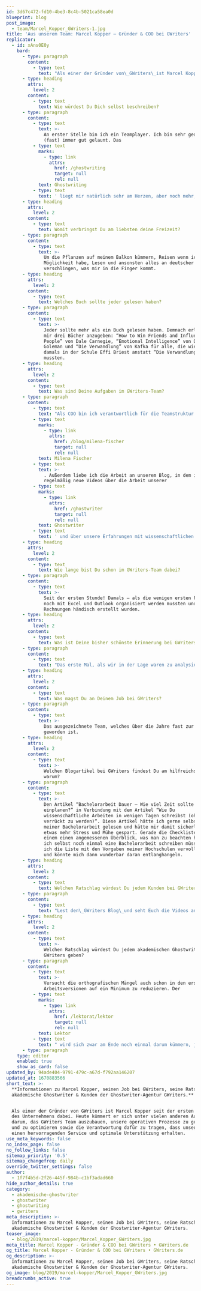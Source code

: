 ```yaml
---
id: 3d67c472-fd10-4be3-8c4b-5021ca58ea0d
blueprint: blog
post_image:
  - team/Marcel_Kopper_GWriters-1.jpg
title: 'Aus unserem Team: Marcel Kopper – Gründer & COO bei GWriters'
replicator:
  - id: xAns0E0y
    bard:
      - type: paragraph
        content:
          - type: text
            text: "Als einer der Gründer von\_GWriters\_ist Marcel Kopper seit der ersten Stunde des Unternehmens dabei. Heute kümmert er sich unter vielen anderen Aufgaben darum,\_das GWriters Team\_auszubauen, unsere operativen Prozesse zu gestalten und zu optimieren sowie die Verantwortung dafür zu tragen, dass unsere Kunden einen hervorragenden Service und optimale Unterstützung erhalten."
      - type: heading
        attrs:
          level: 2
        content:
          - type: text
            text: Wie würdest Du Dich selbst beschreiben?
      - type: paragraph
        content:
          - type: text
            text: >-
              An erster Stelle bin ich ein Teamplayer. Ich bin sehr geduldig und
              (fast) immer gut gelaunt. Das 
          - type: text
            marks:
              - type: link
                attrs:
                  href: /ghostwriting
                  target: null
                  rel: null
            text: Ghostwriting
          - type: text
            text: ' liegt mir natürlich sehr am Herzen, aber noch mehr, dass wir Studenten und angehenden Akademikern die optimale Unterstützung bieten und diesen beim Erreichen ihrer persönlichen Ziele kompetent zur Seite stehen können.'
      - type: heading
        attrs:
          level: 2
        content:
          - type: text
            text: Womit verbringst Du am liebsten deine Freizeit?
      - type: paragraph
        content:
          - type: text
            text: >-
              Um die Pflanzen auf meinem Balkon kümmern, Reisen wenn ich die
              Möglichkeit habe, Lesen und ansonsten alles an deutscher Satire
              verschlingen, was mir in die Finger kommt.
      - type: heading
        attrs:
          level: 2
        content:
          - type: text
            text: Welches Buch sollte jeder gelesen haben?
      - type: paragraph
        content:
          - type: text
            text: >-
              Jeder sollte mehr als ein Buch gelesen haben. Demnach erlaube ich
              mir drei Bücher anzugeben: “How to Win Friends and Influence
              People” von Dale Carnegie, “Emotional Intelligence” von Daniel
              Goleman und “Die Verwandlung” von Kafka für alle, die wie ich
              damals in der Schule Effi Briest anstatt “Die Verwandlung” lesen
              mussten.
      - type: heading
        attrs:
          level: 2
        content:
          - type: text
            text: Was sind Deine Aufgaben im GWriters-Team?
      - type: paragraph
        content:
          - type: text
            text: "Als COO bin ich verantwortlich für die Teamstruktur und strategische Planung des operativen Geschäfts. Dabei arbeite ich eng mit dem Gründerteam zusammen und bekomme unheimliche Unterstützung durch die Zuarbeit von unserer Teamleiterin\_Frau "
          - type: text
            marks:
              - type: link
                attrs:
                  href: /blog/milena-fischer
                  target: null
                  rel: null
            text: Milena Fischer
          - type: text
            text: >-
              . Außerdem liebe ich die Arbeit an unserem Blog, in dem ich
              regelmäßig neue Videos über die Arbeit unserer 
          - type: text
            marks:
              - type: link
                attrs:
                  href: /ghostwriter
                  target: null
                  rel: null
            text: Ghostwriter
          - type: text
            text: ' und über unsere Erfahrungen mit wissenschaftlichen Arbeiten veröffentliche.'
      - type: heading
        attrs:
          level: 2
        content:
          - type: text
            text: Wie lange bist Du schon im GWriters-Team dabei?
      - type: paragraph
        content:
          - type: text
            text: >-
              Seit der ersten Stunde! Damals – als die wenigen ersten Projekte
              noch mit Excel und Outlook organisiert werden mussten und
              Rechnungen händisch erstellt wurden.
      - type: heading
        attrs:
          level: 2
        content:
          - type: text
            text: Was ist Deine bisher schönste Erinnerung bei GWriters?
      - type: paragraph
        content:
          - type: text
            text: "Das erste Mal, als wir in der Lage waren zu analysieren, welche Aufträge aus Weiterempfehlungen kommen. Die Quote lag schon damals bereits bei über 20% und das bei einem Service, bei dem viele Kunden anonym bleiben möchten. Darauf waren und sind wir auch heute im gesamten Team stolz, da es zeigt wie sehr unsere Kunden den Service zu schätzen wissen. Deshalb möchte ich mich an dieser Stelle auch noch einmal herzlich bei alle Bestandskunden bedanken, die uns über die Jahre so viel Vertrauen geschenkt haben. Ich hoffe, dass Ihr Eure\_GWriters Erfahrung\_nicht bereut!"
      - type: heading
        attrs:
          level: 2
        content:
          - type: text
            text: Was magst Du an Deinem Job bei GWriters?
      - type: paragraph
        content:
          - type: text
            text: >-
              Das ausgezeichnete Team, welches über die Jahre fast zur Familie
              geworden ist.
      - type: heading
        attrs:
          level: 2
        content:
          - type: text
            text: >-
              Welchen Blogartikel bei GWriters findest Du am hilfreichsten und
              warum?
      - type: paragraph
        content:
          - type: text
            text: >-
              Den Artikel “Bachelorarbeit Dauer – Wie viel Zeit sollte ich mir
              einplanen?” in Verbindung mit dem Artikel “Wie Du
              wissenschaftliche Arbeiten in wenigen Tagen schreibst (ohne dabei
              verrückt zu werden)“. Diese Artikel hätte ich gerne selbst vor
              meiner Bachelorarbeit gelesen und hätte mir damit sicherlich noch
              etwas mehr Stress und Mühe gespart. Gerade die Checkliste gibt
              einem einen angemessenen Überblick, was man zu beachten hat. Wenn
              ich selbst noch einmal eine Bachelorarbeit schreiben müsste, würde
              ich die Liste mit den Vorgaben meiner Hochschulen vervollständigen
              und könnte mich dann wunderbar daran entlanghangeln.
      - type: heading
        attrs:
          level: 2
        content:
          - type: text
            text: Welchen Ratschlag würdest Du jedem Kunden bei GWriters geben?
      - type: paragraph
        content:
          - type: text
            text: "Lest den\_GWriters Blog\_und seht Euch die Videos an. Verfasst das initiale Briefing für Euren Ghostwriter so präzise wie möglich und lasst keine Informationen aus. Auf dem Briefing basiert der gesamte Ghostwriting-Auftrag."
      - type: heading
        attrs:
          level: 2
        content:
          - type: text
            text: >-
              Welchen Ratschlag würdest Du jedem akademischen Ghostwriter bei
              GWriters geben?
      - type: paragraph
        content:
          - type: text
            text: >-
              Versucht die orthografischen Mängel auch schon in den ersten
              Arbeitsversionen auf ein Minimum zu reduzieren. Der 
          - type: text
            marks:
              - type: link
                attrs:
                  href: /lektorat/lektor
                  target: null
                  rel: null
            text: Lektor
          - type: text
            text: " wird sich zwar am Ende noch einmal darum kümmern, jedoch macht es immer einen besseren Eindruck beim Kunden (und verbessert auch eure interne Bewertung bei\_GWriters), wenn ihr über den Inhalt hinaus auch Orthografie und Format bereits in den Teillieferungen überarbeitet."
      - type: paragraph
    type: editor
    enabled: true
    show_as_card: false
updated_by: 94ade404-9791-479c-a67d-f792aa146207
updated_at: 1670883566
short_text: >-
  **Informationen zu Marcel Kopper, seinen Job bei GWriters, seine Ratschläge an
  akademische Ghostwriter & Kunden der Ghostwriter-Agentur GWriters.**


  Als einer der Gründer von GWriters ist Marcel Kopper seit der ersten Stunde
  des Unternehmens dabei. Heute kümmert er sich unter vielen anderen Aufgaben
  darum, das GWriters Team auszubauen, unsere operativen Prozesse zu gestalten
  und zu optimieren sowie die Verantwortung dafür zu tragen, dass unsere Kunden
  einen hervorragenden Service und optimale Unterstützung erhalten.
use_meta_keywords: false
no_index_page: false
no_follow_links: false
sitemap_priority: '0.5'
sitemap_changefreq: daily
override_twitter_settings: false
author:
  - 1f7f4b5d-2f26-445f-984b-c1bf3adad660
hide_author_details: true
category:
  - akademische-ghostwriter
  - ghostwriter
  - ghostwriting
  - gwriters
meta_description: >-
  Informationen zu Marcel Kopper, seinen Job bei GWriters, seine Ratschläge an
  akademische Ghostwriter & Kunden der Ghostwriter-Agentur GWriters.
teaser_image:
  - blog/2019/marcel-kopper/Marcel_Kopper_GWriters.jpg
meta_title: Marcel Kopper - Gründer & COO bei GWriters • GWriters.de
og_title: Marcel Kopper - Gründer & COO bei GWriters • GWriters.de
og_description: >-
  Informationen zu Marcel Kopper, seinen Job bei GWriters, seine Ratschläge an
  akademische Ghostwriter & Kunden der Ghostwriter-Agentur GWriters.
og_image: blog/2019/marcel-kopper/Marcel_Kopper_GWriters.jpg
breadcrumbs_active: true
---
```

